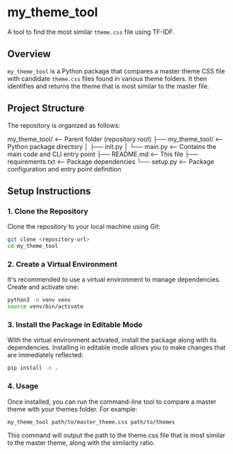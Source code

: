# my_theme_tool

A tool to find the most similar `theme.css` file using TF-IDF.

## Overview

`my_theme_tool` is a Python package that compares a master theme CSS file with candidate `theme.css` files found in various theme folders. It then identifies and returns the theme that is most similar to the master file.

## Project Structure

The repository is organized as follows:

my_theme_tool/ <-- Parent folder (repository root) 
├── my_theme_tool/ <-- Python package directory 
│ ├── init.py 
│ └── main.py <-- Contains the main code and CLI entry point 
├── README.md <-- This file 
├── requirements.txt <-- Package dependencies 
└── setup.py <-- Package configuration and entry point definition


## Setup Instructions

### 1. Clone the Repository

Clone the repository to your local machine using Git:

```bash
git clone <repository-url>
cd my_theme_tool
```

### 2.  Create a Virtual Environment
It's recommended to use a virtual environment to manage dependencies. Create and activate one:

```bash
python3 -m venv venv
source venv/bin/activate
```
### 3. Install the Package in Editable Mode
With the virtual environment activated, install the package along with its dependencies. Installing in editable mode allows you to make changes that are immediately reflected:

```bash
pip install -e .
```

### 4. Usage
Once installed, you can run the command-line tool to compare a master theme with your themes folder. For example:

```bash
my_theme_tool path/to/master_theme.css path/to/themes
```
This command will output the path to the theme.css file that is most similar to the master theme, along with the similarity ratio.



